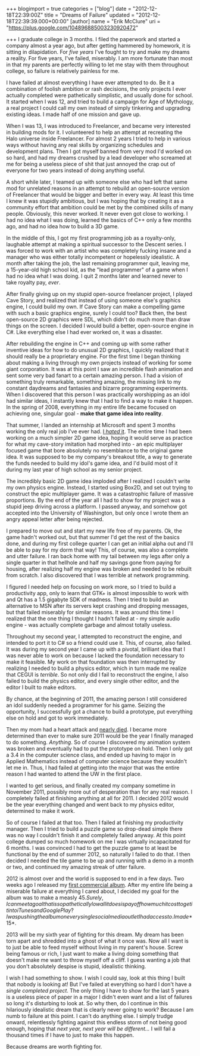 +++
blogimport = true
categories = ["blog"]
date = "2012-12-18T22:39:00Z"
title = "Dreams of Failure"
updated = "2012-12-18T22:39:39.000+00:00"
[author]
name = "Erik McClure"
uri = "https://plus.google.com/104896885003230920472"

+++
I graduate college in 3 months. I filed the paperwork and started a company almost a year ago, but after getting hammered by homework, it is sitting in dilapidation. For *five years* I've fought to try and make my dreams a reality. For five years, I've failed, miserably. I am more fortunate than most in that my parents are perfectly willing to let me stay with them throughout college, so failure is relatively painless for me.

I have failed at almost everything I have ever attempted to do. Be it a combination of foolish ambition or rash decisions, the only projects I ever actually completed were pathetically simplistic, and usually done for school. It started when I was 12, and tried to build a campaign for Age of Mythology, a real project I could call my own instead of simply tinkering and upgrading existing ideas. I made half of one mission and gave up. 

When I was 13, I was introduced to Freelancer, and became very interested in building mods for it. I volunteered to help an attempt at recreating the Halo universe inside Freelancer. For almost 2 years I tried to help in various ways without having any real skills by organizing schedules and development plans. Then I got myself banned from very mod I'd worked on so hard, and had my dreams crushed by a lead developer who screamed at me for being a useless piece of shit that just annoyed the crap out of everyone for two years instead of doing anything useful.

A short while later, I teamed up with someone else who had left that same mod for unrelated reasons in an attempt to rebuild an open-source version of Freelancer that would be bigger and better in every way. At least this time I knew it was stupidly ambitious, but I was hoping that by creating it as a community effort that ambition could be met by the combined skills of many people. Obviously, this never worked. It never even got close to working. I had no idea what I was doing, learned the basics of C++ only a few months ago, and had no idea how to build a 3D game.

In the middle of this, I got my first programming job as a royalty-only, laughable attempt at making a spiritual successor to the Descent series. I was forced to work with an artist who was completely fucking insane and a manager who was either totally incompetent or hopelessly idealistic. A month after taking the job, the last remaining programmer quit, leaving me, a 15-year-old high school kid, as the "lead programmer" of a game when I had no idea what I was doing. I quit 2 months later and learned never to take royalty pay, *ever*.

After finally giving up on my stupid open-source freelancer project, I played Cave Story, and realized that instead of using someone else's graphics engine, I could build my own. If Cave Story can make a compelling game with such a basic graphics engine, surely I could too? Back then, the best open-source 2D graphics were SDL, which didn't do much more than draw things on the screen. I decided I would build a better, open-source engine in C#. Like everything else I had ever worked on, it was a disaster.

After rebuilding the engine in C++ and coming up with some rather inventive ideas for how to do unusual 2D graphics, I quickly realized that it should really be a proprietary engine. For the first time I began thinking about making a living through my own projects instead of working for some giant corporation. It was at this point I saw an incredible flash animation and sent some very bad fanart to a certain amazing person. I had a vision of something truly remarkable, something amazing, the missing link to my constant daydreams and fantasies and bizarre programming experiments. When I discovered that this person I was practically worshipping as an idol had similar ideas, I instantly knew that I had to find a way to make it happen. In the spring of 2008, everything in my entire life became focused on achieving one, singular goal - **make that game idea into reality**.

That summer, I landed an internship at Microsoft and spent 3 months working the only real job I've ever had. [I *hated* it](http://blackhole12.blogspot.com/2012/07/microsoft-internship.html). The entire time I had been working on a much simpler 2D game idea, hoping it would serve as practice for what my cave-story imitation had morphed into - an epic multiplayer focused game that bore absolutely no resemblance to the original game idea. It was supposed to be my company's breakout title, a way to generate the funds needed to build my idol's game idea, and I'd build most of it during my last year of high school as my senior project.

The incredibly basic 2D game idea imploded after I realized I couldn't write my own physics engine. Instead, I started using Box2D, and set out trying to construct the epic multiplayer game. It was a catastrophic failure of massive proportions. By the end of the year all I had to show for my project was a stupid jeep driving across a platform. I passed anyway, and somehow got accepted into the University of Washington, but only once I wrote them an angry appeal letter after being rejected.

I prepared to move out and start my new life free of my parents. Ok, the game hadn't worked out, but that summer I'd get the rest of the basics done, and during my first college quarter I can get an initial alpha out and I'll be able to pay for my dorm that way! This, of course, was also a complete and utter failure. I ran back home with my tail between my legs after only a single quarter in that hellhole and half my savings gone from paying for housing, after realizing half my engine was broken and needed to be rebuilt from scratch. I also discovered that I was terrible at network programming.

I figured I needed help on focusing on work more, so I tried to build a productivity app, only to learn that GTK+ is almost impossible to work with and Qt has a 1.5 gigabyte SDK of madness. Then I tried to build an alternative to MSN after its servers kept crashing and dropping messages, but that failed miserably for similar reasons. It was around this time I realized that the one thing I thought I hadn't failed at - my simple audio engine - was actually complete garbage and almost totally useless.

Throughout my second year, I attempted to reconstruct the engine, and intended to port it to C# so a friend could use it. This, of course, also failed. It was during my second year I came up with a pivotal, brilliant idea that I was never able to work on because I lacked the foundation necessary to make it feasible. My work on that foundation was then interrupted by realizing I needed to build a physics editor, which in turn made me realize that CEGUI is *terrible*. So not only did I fail to reconstruct the engine, I also failed to build the physics editor, and every single other editor, and the editor I built to make editors.

By chance, at the beginning of 2011, the amazing person I still considered an idol suddenly needed a programmer for his game. Seizing the opportunity, I successfully got a chance to build a prototype, put everything else on hold and got to work immediately.

Then my mom had a heart attack and [nearly died](http://blackhole12.blogspot.com/2011/06/my-mom-had-heart-attack.html). I became more determined than ever to make sure 2011 would be the year I finally managed to do something. *Anything*. So of course I discovered my animation system was broken and eventually had to put the prototype on hold. Then I only got a 3.4 in the computer science class, and ended up having to major in Applied Mathematics instead of computer science because they wouldn't let me in. Thus, I had failed at getting into the major that was the entire reason I had wanted to attend the UW in the first place.

I wanted to get serious, and finally created my company sometime in November 2011, possibly more out of desperation than for any real reason. I completely failed at finishing anything at all for 2011. I decided 2012 would be the year everything changed and went back to my physics editor, determined to make it work.

So of course I failed at that too. Then I failed at finishing my productivity manager. Then I tried to build a puzzle game so drop-dead simple there was no way I couldn't finish it and completely failed anyway. At this point college dumped so much homework on me I was virtually incapacitated for 6 months. I was convinced I had to get the puzzle game to at least be functional by the end of summer 2012, so naturally I failed to do that. I then decided I needed the tile game to be up and running with a demo in a month or two, and continued my amazing streak of utter failure. 

2012 is almost over and the world is supposed to end in a few days. Two weeks ago I released my [first commercial album](http://www.youtube.com/watch?v=RgUPQiHVznQ&list=PLo4BIkE52kLSCqKpGsVjHSGJ6jeYr6evJ). After my entire life being a miserable failure at everything I cared about, I decided my goal for the album was to make a measly $45. Surely, I can meet a goal that is so pathetically low all it does is pay off how much it cost to get it into iTunes and Google Play? I was pushing the album on every single social media outlet I had access to. I made *$15*.

2013 will be my sixth year of fighting for this dream. My dream has been torn apart and shredded into a ghost of what it once was. Now all I want is to just be able to feed myself without living in my parent's house. Screw being famous or rich, I just want to make a living doing something that doesn't make me want to throw myself off a cliff. I guess wanting a job that you don't absolutely despise is stupid, idealistic thinking.

I wish I had something to show. I wish I could say, look at this thing I built that nobody is looking at! But I've failed at everything so hard I don't have a *single completed project*. The only thing I have to show for the last 5 years is a useless piece of paper in a major I didn't even want and a list of failures so long it's disturbing to look at. So why then, do I continue in this hilariously idealistic dream that is clearly never going to work? Because I am numb to failure at this point. I can't do anything else. I simply trudge onward, relentlessly fighting against this endless storm of not being good enough, hoping that *next year, next year will be different...* I will fail a thousand times if I have to just to make this happen.

Because dreams are worth fighting for.
